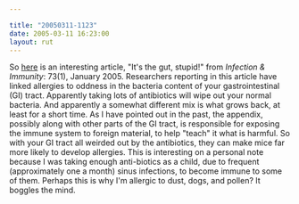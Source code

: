```yaml
---

title: "20050311-1123"
date: 2005-03-11 16:23:00
layout: rut
---
```


<p> So <a href="http://www.med.umich.edu/opm/newspage/2004/gut.htm">here</a>
is an interesting article, "It's the gut, stupid!" from <em>Infection
&amp; Immunity</em>: 73(1), January 2005.  Researchers reporting
in this article have linked allergies to oddness in the bacteria
content of your gastrointestinal (GI) tract.  Apparently taking lots
of antibiotics will wipe out your normal bacteria.  And apparently a
somewhat different mix is what grows back, at least for a short time.
As I have pointed out in the past, the appendix, possibly along with
other parts of the GI tract, is responsible for exposing the immune
system to foreign material, to help "teach" it what is harmful.
So with your GI tract all weirded out by the antibiotics, they can
make mice far more likely to develop allergies.  This is interesting
on a personal note because I was taking enough anti-biotics as a
child, due to frequent (approximately one a month) sinus infections,
to become immune to some of them.  Perhaps this is why I'm allergic
to dust, dogs, and pollen?  It boggles the mind.</p>

